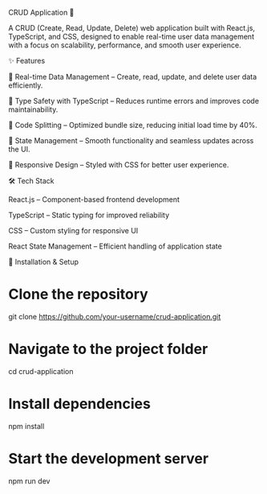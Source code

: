 CRUD Application 🚀

A CRUD (Create, Read, Update, Delete) web application built with React.js, TypeScript, and CSS, designed to enable real-time user data management with a focus on scalability, performance, and smooth user experience.

✨ Features

🔹 Real-time Data Management – Create, read, update, and delete user data efficiently.

🔹 Type Safety with TypeScript – Reduces runtime errors and improves code maintainability.

🔹 Code Splitting – Optimized bundle size, reducing initial load time by 40%.

🔹 State Management – Smooth functionality and seamless updates across the UI.

🔹 Responsive Design – Styled with CSS for better user experience.

🛠️ Tech Stack

React.js – Component-based frontend development

TypeScript – Static typing for improved reliability

CSS – Custom styling for responsive UI

React State Management – Efficient handling of application state

🔧 Installation & Setup
# Clone the repository
git clone https://github.com/your-username/crud-application.git

# Navigate to the project folder
cd crud-application

# Install dependencies
npm install

# Start the development server
npm run dev
